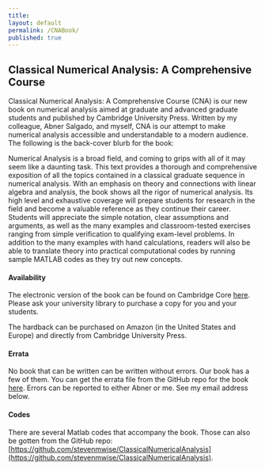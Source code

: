 ```yaml
---
title:
layout: default
permalink: /CNABook/
published: true
---
```


## Classical Numerical Analysis: A Comprehensive Course

Classical Numerical Analysis: A Comprehensive Course (CNA) is our new book on numerical analysis aimed at graduate and advanced graduate students and published by Cambridge University Press. Written by my colleague, Abner Salgado, and myself, CNA is our attempt to make numerical analysis accessible and understandable to a modern audience. The following is the back-cover blurb for the book:

Numerical Analysis is a broad field, and coming to grips with all of it may seem like a daunting task. This text provides a thorough and comprehensive exposition of all the topics contained in a classical graduate sequence in numerical analysis. With an emphasis on theory and connections with linear algebra and analysis, the book shows all the rigor of numerical analysis. Its high level and exhaustive coverage will prepare students for research in the field and become a valuable reference as they continue their career. Students will appreciate the simple notation, clear assumptions and arguments, as well as the many examples and classroom-tested exercises ranging from simple verification to qualifying exam-level problems. In addition to the many examples with hand calculations, readers will also be able to translate theory into practical computational codes by running sample MATLAB codes as they try out new concepts.

#### Availability

The electronic version of the book can be found on Cambridge Core [here](https://doi.org/10.1017/9781108942607). Please ask your university library to purchase a copy for you and your students.

The hardback can be purchased on Amazon (in the United States and Europe) and directly from Cambridge University Press. 

#### Errata

No book that can be written can be written without errors. Our book has a few of them. You can get the errata file from the GitHub repo for the book [here](https://github.com/stevenmwise/ClassicalNumericalAnalysis). Errors can be reported to either Abner or me. See my email address below.

#### Codes

There are several Matlab codes that accompany the book. Those can also be gotten from the GitHub repo: [https://github.com/stevenmwise/ClassicalNumericalAnalysis](https://github.com/stevenmwise/ClassicalNumericalAnalysis).
